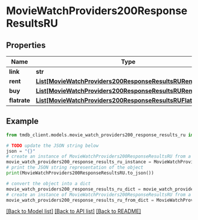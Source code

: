# MovieWatchProviders200ResponseResultsRU


## Properties

Name | Type | Description | Notes
------------ | ------------- | ------------- | -------------
**link** | **str** |  | [optional] 
**rent** | [**List[MovieWatchProviders200ResponseResultsRURentInner]**](MovieWatchProviders200ResponseResultsRURentInner.md) |  | [optional] 
**buy** | [**List[MovieWatchProviders200ResponseResultsRURentInner]**](MovieWatchProviders200ResponseResultsRURentInner.md) |  | [optional] 
**flatrate** | [**List[MovieWatchProviders200ResponseResultsRUFlatrateInner]**](MovieWatchProviders200ResponseResultsRUFlatrateInner.md) |  | [optional] 

## Example

```python
from tmdb_client.models.movie_watch_providers200_response_results_ru import MovieWatchProviders200ResponseResultsRU

# TODO update the JSON string below
json = "{}"
# create an instance of MovieWatchProviders200ResponseResultsRU from a JSON string
movie_watch_providers200_response_results_ru_instance = MovieWatchProviders200ResponseResultsRU.from_json(json)
# print the JSON string representation of the object
print(MovieWatchProviders200ResponseResultsRU.to_json())

# convert the object into a dict
movie_watch_providers200_response_results_ru_dict = movie_watch_providers200_response_results_ru_instance.to_dict()
# create an instance of MovieWatchProviders200ResponseResultsRU from a dict
movie_watch_providers200_response_results_ru_from_dict = MovieWatchProviders200ResponseResultsRU.from_dict(movie_watch_providers200_response_results_ru_dict)
```
[[Back to Model list]](../README.md#documentation-for-models) [[Back to API list]](../README.md#documentation-for-api-endpoints) [[Back to README]](../README.md)


